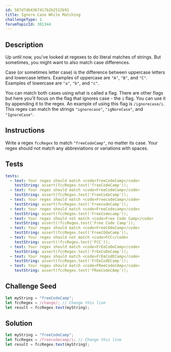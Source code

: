 ```yaml
---
id: 587d7db4367417b2b2512b91
title: Ignore Case While Matching
challengeType: 1
forumTopicId: 301344
---
```


## Description

<section id='description'>

Up until now, you've looked at regexes to do literal matches of strings. But sometimes, you might want to also match case differences.

Case (or sometimes letter case) is the difference between uppercase letters and lowercase letters. Examples of uppercase are `"A"`, `"B"`, and `"C"`. Examples of lowercase are `"a"`, `"b"`, and `"c"`.

You can match both cases using what is called a flag. There are other flags but here you'll focus on the flag that ignores case - the `i` flag. You can use it by appending it to the regex. An example of using this flag is `/ignorecase/i`. This regex can match the strings `"ignorecase"`, `"igNoreCase"`, and `"IgnoreCase"`.

</section>

## Instructions

<section id='instructions'>

Write a regex `fccRegex` to match `"freeCodeCamp"`, no matter its case. Your regex should not match any abbreviations or variations with spaces.

</section>

## Tests

<section id='tests'>

```yml
tests:
  - text: Your regex should match <code>freeCodeCamp</code>
    testString: assert(fccRegex.test('freeCodeCamp'));
  - text: Your regex should match <code>FreeCodeCamp</code>
    testString: assert(fccRegex.test('FreeCodeCamp'));
  - text: Your regex should match <code>FreecodeCamp</code>
    testString: assert(fccRegex.test('FreecodeCamp'));
  - text: Your regex should match <code>FreeCodecamp</code>
    testString: assert(fccRegex.test('FreeCodecamp'));
  - text: Your regex should not match <code>Free Code Camp</code>
    testString: assert(!fccRegex.test('Free Code Camp'));
  - text: Your regex should match <code>FreeCOdeCamp</code>
    testString: assert(fccRegex.test('FreeCOdeCamp'));
  - text: Your regex should not match <code>FCC</code>
    testString: assert(!fccRegex.test('FCC'));
  - text: Your regex should match <code>FrEeCoDeCamp</code>
    testString: assert(fccRegex.test('FrEeCoDeCamp'));
  - text: Your regex should match <code>FrEeCodECamp</code>
    testString: assert(fccRegex.test('FrEeCodECamp'));
  - text: Your regex should match <code>FReeCodeCAmp</code>
    testString: assert(fccRegex.test('FReeCodeCAmp'));

```

</section>

## Challenge Seed

<section id='challengeSeed'>

<div id='js-seed'>

```js
let myString = "freeCodeCamp";
let fccRegex = /change/; // Change this line
let result = fccRegex.test(myString);
```

</div>

</section>

## Solution

<section id='solution'>

```js
let myString = "freeCodeCamp";
let fccRegex = /freecodecamp/i; // Change this line
let result = fccRegex.test(myString);
```

</section>

